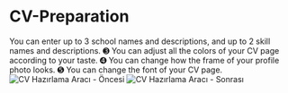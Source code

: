 # CV-Preparation
You can enter up to 3 school names and descriptions, and up to 2 skill names and descriptions. ➌ You can adjust all the colors of your CV page according to your taste. ➍ You can change how the frame of your profile photo looks. ➎ You can change the font of your CV page.
![CV Hazırlama Aracı - Öncesi](https://github.com/1turanhuseyin/CV-Preparation/assets/133884333/f05194b1-da6c-48ee-9ee6-bc4372fee098)
![CV Hazırlama Aracı - Sonrası](https://github.com/1turanhuseyin/CV-Preparation/assets/133884333/734ddc47-7078-49d2-9ef2-5908eed32d7a)
